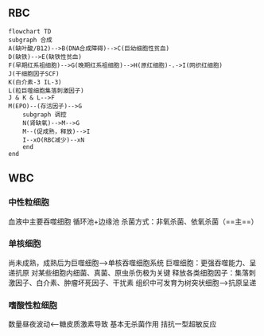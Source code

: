 ## RBC
```mermaid
flowchart TD
subgraph 合成
A(缺叶酸/B12)-->B(DNA合成障碍)-->C(巨幼细胞性贫血)
D(缺铁)-->E(缺铁性贫血)
F(早期红系祖细胞)-->G(晚期红系祖细胞)-->H(原红细胞)-.->I(网织红细胞)
J(干细胞因子SCF)
K(白介素-3 IL-3)
L(粒巨噬细胞集落刺激因子)
J & K & L-->F
M(EPO)--(存活因子)-->G
	subgraph 调控
	N(肾缺氧)-->M-->G
	M--(促成熟，释放)-->I
	I--xO(RBC减少)--xN
	end
end
```
## WBC
### 中性粒细胞
血液中主要吞噬细胞
循环池+边缘池
杀菌方式：非氧杀菌、依氧杀菌（==主==）
### 单核细胞
尚未成熟，成熟后为巨噬细胞-->单核吞噬细胞系统
巨噬细胞：更强吞噬能力、呈递抗原
对某些细胞内细菌、真菌、原虫杀伤极为关键
释放各类细胞因子：集落刺激因子、白介素、肿瘤坏死因子、干扰素
组织中可发育为树突状细胞-->抗原呈递
### 嗜酸性粒细胞
数量昼夜波动<--糖皮质激素导致
基本无杀菌作用
拮抗一型超敏反应
